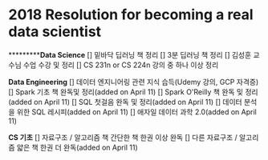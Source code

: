 # 2018 Resolution for becoming a real data scientist

***********Data Science**
[] 밑바닥 딥러닝 책 정리
[] 3분 딥러닝 책 정리
[] 김성훈 교수님 수업 수강 및 정리
[] CS 231n or CS 224n 강의 중 하나 이상 정리

**Data Engineering**
[] 데이터 엔지니어링 관련 지식 습득(Udemy 강의, GCP 자격증)
[] Spark 기초 책 완독및 정리(added on April 11)
[] Spark O'Reilly 책 완독 및 정리(added on April 11)
[] SQL 첫걸음 완독 및 정리(added on April 11)
[] 데이터 분석을 위한 SQL 레시피(added on April 11)
[] 애자일 데이터 과학 2.0(added on April 11)

**CS 기초**
[] 자료구조 / 알고리즘 책 간단한 책 한권 이상 완독
[] 다른 자료구조 / 알고리즘 얇은 책 한권 더 완독(added on April 11)
